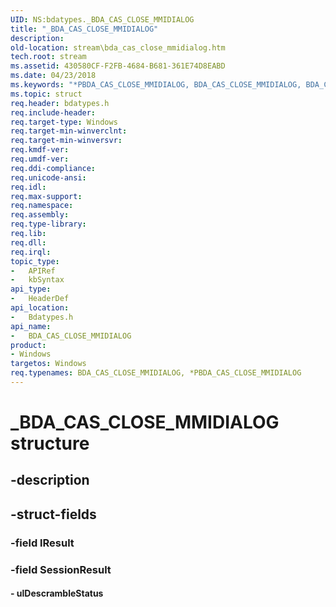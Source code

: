```yaml
---
UID: NS:bdatypes._BDA_CAS_CLOSE_MMIDIALOG
title: "_BDA_CAS_CLOSE_MMIDIALOG"
description: 
old-location: stream\bda_cas_close_mmidialog.htm
tech.root: stream
ms.assetid: 430580CF-F2FB-4684-B681-361E74D8EABD
ms.date: 04/23/2018
ms.keywords: "*PBDA_CAS_CLOSE_MMIDIALOG, BDA_CAS_CLOSE_MMIDIALOG, BDA_CAS_CLOSE_MMIDIALOG structure [Streaming Media Devices], PBDA_CAS_CLOSE_MMIDIALOG, PBDA_CAS_CLOSE_MMIDIALOG structure pointer [Streaming Media Devices], _BDA_CAS_CLOSE_MMIDIALOG, bdatypes/BDA_CAS_CLOSE_MMIDIALOG, bdatypes/PBDA_CAS_CLOSE_MMIDIALOG, stream.bda_cas_close_mmidialog"
ms.topic: struct
req.header: bdatypes.h
req.include-header: 
req.target-type: Windows
req.target-min-winverclnt: 
req.target-min-winversvr: 
req.kmdf-ver: 
req.umdf-ver: 
req.ddi-compliance: 
req.unicode-ansi: 
req.idl: 
req.max-support: 
req.namespace: 
req.assembly: 
req.type-library: 
req.lib: 
req.dll: 
req.irql: 
topic_type:
-	APIRef
-	kbSyntax
api_type:
-	HeaderDef
api_location:
-	Bdatypes.h
api_name:
-	BDA_CAS_CLOSE_MMIDIALOG
product:
- Windows
targetos: Windows
req.typenames: BDA_CAS_CLOSE_MMIDIALOG, *PBDA_CAS_CLOSE_MMIDIALOG
---
```


# _BDA_CAS_CLOSE_MMIDIALOG structure


## -description





## -struct-fields




### -field lResult


### -field SessionResult

 




#### - ulDescrambleStatus

